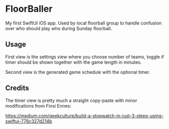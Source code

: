 #  FloorBaller

My first SwiftUI iOS app. Used by local floorball group to handle confusion over who should play who during Sunday floorball.


## Usage

First view is the settings view where you choose number of teams, toggle if timer should be shown together with the game length in minutes.

Second view is the generated game schedule with the optional timer.

## Credits

The timer view is pretty much a straight copy-paste with minor modifications from Finsi Ennes:

https://medium.com/geekculture/build-a-stopwatch-in-just-3-steps-using-swiftui-778c327d214b


